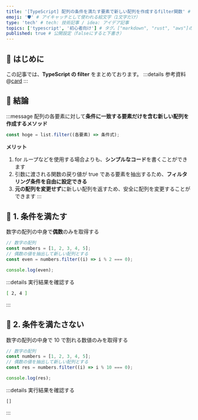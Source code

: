 ```yaml
---
title: '[TypeScript] 配列の条件を満たす要素で新しい配列を作成するfilter関数' # 記事のタイトル
emoji: '🛡' # アイキャッチとして使われる絵文字（1文字だけ）
type: 'tech' # tech: 技術記事 / idea: アイデア記事
topics: ['typescript', '初心者向け'] # タグ。["markdown", "rust", "aws"]のように指定する
published: true # 公開設定（falseにすると下書き）
---
```


## 🌱 はじめに

この記事では、**TypeScript の filter** をまとめております。
:::details 参考資料
@[card](https://oukayuka.booth.pm/items/2368045)
:::

## 🌱 結論

:::message
配列の各要素に対して**条件に一致する要素だけを含む新しい配列を作成するメソッド**

```typescript
const hoge = list.filter((各要素) => 条件式);
```

**メリット**

1. for ループなどを使用する場合よりも、**シンプルなコード**を書くことができます
2. 引数に渡される関数の戻り値が true である要素を抽出するため、**フィルタリング条件を自由に設定できる**
3. **元の配列を変更せず**に新しい配列を返すため、安全に配列を変更することができます
   :::

## 🌱 1. 条件を満たす

数字の配列の中身で**偶数**のみを取得する

```ts
// 数字の配列
const numbers = [1, 2, 3, 4, 5];
// 偶数の値を抽出して新しい配列とする
const even = numbers.filter((i) => i % 2 === 0);

console.log(even);
```

:::details 実行結果を確認する

```bash
[ 2, 4 ]
```

:::

## 🌱 2. 条件を満たさない

数字の配列の中身で 10 で割れる数値のみを取得する

```ts
// 数字の配列
const numbers = [1, 2, 3, 4, 5];
// 偶数の値を抽出して新しい配列とする
const res = numbers.filter((i) => i % 10 === 0);

console.log(res);
```

:::details 実行結果を確認する

```bash
[]
```

:::

